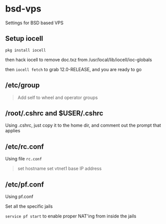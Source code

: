 # bsd-vps
Settings for BSD based VPS

## Setup iocell

`pkg install iocell`

then hack iocell to remove doc.txz from /usr/local/lib/iocell/ioc-globals

then `iocell fetch` to grab 12.0-RELEASE, and you are ready to go

## /etc/group

> Add self to wheel and operator groups

## /root/.cshrc and $USER/.cshrc

Using .cshrc, just copy it to the home dir, and comment out the prompt that applies

## /etc/rc.conf

Using file `rc.conf` 

> set hostname
> set vtnet1 base IP address

## /etc/pf.conf

Using pf.conf

Set all the specific jails

`service pf start` to enable proper NAT'ing from inside the jails
